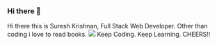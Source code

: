 ### Hi there 👋

<!--
**krishsuresh08/krishsuresh08** is a ✨ _special_ ✨ repository because its `README.md` (this file) appears on your GitHub profile.

Here are some ideas to get you started:

- 🔭 I’m currently working on ...
- 🌱 I’m currently learning ...
- 👯 I’m looking to collaborate on ...
- 🤔 I’m looking for help with ...
- 💬 Ask me about ...
- 📫 How to reach me: ...
- 😄 Pronouns: ...
- ⚡ Fun fact: ...
-->
Hi there this is Suresh Krishnan, Full Stack Web Developer.
Other than coding i love to read books.
<img src="https://www.bing.com/images/search?view=detailV2&ccid=dJTqBQy3&id=44D741BC84984CD27EDB93AA257BB5E89B290069&thid=OIP.dJTqBQy3mMnMdI8klN_kHAHaGT&mediaurl=https%3a%2f%2fres.cloudinary.com%2fpracticaldev%2fimage%2ffetch%2fs--qo_Wp38Z--%2fc_limit%252Cf_auto%252Cfl_progressive%252Cq_auto%252Cw_880%2fhttps%3a%2f%2fdev-to-uploads.s3.amazonaws.com%2fi%2fe0nl7ziy1la7bpwj7rsp.png&exph=750&expw=880&q=react+image&simid=608017535374869663&FORM=IRPRST&ck=AECB51604F8727795F5525824DA38793&selectedIndex=2" />
Keep Coding. Keep Learning.
CHEERS!!

